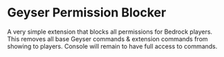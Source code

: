 # Geyser Permission Blocker

A very simple extension that blocks all permissions for Bedrock players. This removes all 
base Geyser commands & extension commands from showing to players. Console will remain to have full access to commands.